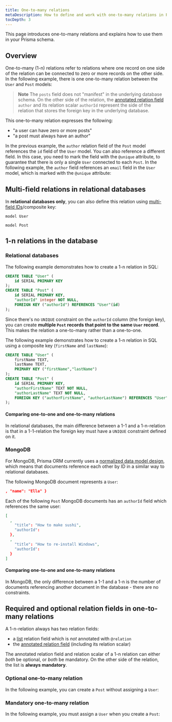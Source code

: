 ```yaml
---
title: One-to-many relations
metaDescription: How to define and work with one-to-many relations in Prisma.
tocDepth: 3
---
```


This page introduces one-to-many relations and explains how to use them in your Prisma schema.

## Overview

One-to-many (1-n) relations refer to relations where one record on one side of the relation can be connected to zero or more records on the other side. In the following example, there is one one-to-many relation between the `User` and `Post` models:

> **Note** The `posts` field does not "manifest" in the underlying database schema. On the other side of the relation, the [annotated relation field](/orm/prisma-schema/data-model/relations#relation-fields) `author` and its relation scalar `authorId` represent the side of the relation that stores the foreign key in the underlying database.

This one-to-many relation expresses the following:

- "a user can have zero or more posts"
- "a post must always have an author"

In the previous example, the `author` relation field of the `Post` model references the `id` field of the `User` model. You can also reference a different field. In this case, you need to mark the field with the `@unique` attribute, to guarantee that there is only a single `User` connected to each `Post`. In the following example, the `author` field references an `email` field in the `User` model, which is marked with the `@unique` attribute:

## Multi-field relations in relational databases

In **relational databases only**, you can also define this relation using [multi-field IDs](/orm/reference/prisma-schema-reference#id-1)/composite key:

```prisma
model User

model Post
```

## 1-n relations in the database

### Relational databases

The following example demonstrates how to create a 1-n relation in SQL:

```sql
CREATE TABLE "User" (
    id SERIAL PRIMARY KEY
);
CREATE TABLE "Post" (
    id SERIAL PRIMARY KEY,
    "authorId" integer NOT NULL,
    FOREIGN KEY ("authorId") REFERENCES "User"(id)
);
```

Since there's no `UNIQUE` constraint on the `authorId` column (the foreign key), you can create **multiple `Post` records that point to the same `User` record**. This makes the relation a one-to-many rather than a one-to-one.

The following example demonstrates how to create a 1-n relation in SQL using a composite key (`firstName` and `lastName`):

```sql
CREATE TABLE "User" (
    firstName TEXT,
    lastName TEXT,
    PRIMARY KEY ("firstName","lastName")
);
CREATE TABLE "Post" (
    id SERIAL PRIMARY KEY,
    "authorFirstName" TEXT NOT NULL,
    "authorLastName" TEXT NOT NULL,
    FOREIGN KEY ("authorFirstName", "authorLastName") REFERENCES "User"("firstName", "lastName")
);
```

#### Comparing one-to-one and one-to-many relations

In relational databases, the main difference between a 1-1 and a 1-n-relation is that in a 1-1-relation the foreign key must have a `UNIQUE` constraint defined on it.

### MongoDB

For MongoDB, Prisma ORM currently uses a [normalized data model design](https://www.mongodb.com/docs/manual/data-modeling/), which means that documents reference each other by ID in a similar way to relational databases.

The following MongoDB document represents a `User`:

```json
, "name": "Ella" }
```

Each of the following `Post` MongoDB documents has an `authorId` field which references the same user:

```json
[
  ,
    "title": "How to make sushi",
    "authorId":
  },
  ,
    "title": "How to re-install Windows",
    "authorId":
  }
]
```

#### Comparing one-to-one and one-to-many relations

In MongoDB, the only difference between a 1-1 and a 1-n is the number of documents referencing another document in the database - there are no constraints.

## Required and optional relation fields in one-to-many relations

A 1-n-relation always has two relation fields:

- a [list](/orm/prisma-schema/data-model/models#type-modifiers) relation field which is _not_ annotated with `@relation`
- the [annotated relation field](/orm/prisma-schema/data-model/relations#annotated-relation-fields) (including its relation scalar)

The annotated relation field and relation scalar of a 1-n relation can either _both_ be optional, or _both_ be mandatory. On the other side of the relation, the list is **always mandatory**.

### Optional one-to-many relation

In the following example, you can create a `Post` without assigning a `User`:

### Mandatory one-to-many relation

In the following example, you must assign a `User` when you create a `Post`:
